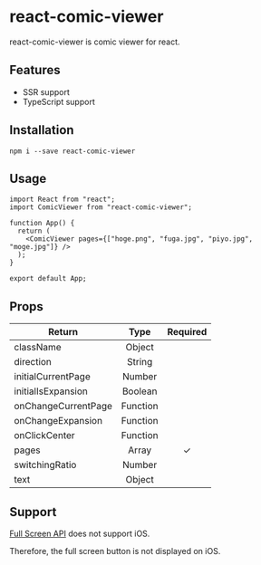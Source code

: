 # react-comic-viewer

react-comic-viewer is comic viewer for react.

## Features

- SSR support
- TypeScript support

## Installation

`npm i --save react-comic-viewer`

## Usage

```tsx
import React from "react";
import ComicViewer from "react-comic-viewer";

function App() {
  return (
    <ComicViewer pages={["hoge.png", "fuga.jpg", "piyo.jpg", "moge.jpg"]} />
  );
}

export default App;
```

## Props

| Return              |   Type   | Required |
| ------------------- | :------: | :------: |
| className           |  Object  |          |
| direction           |  String  |          |
| initialCurrentPage  |  Number  |          |
| initialIsExpansion  | Boolean  |          |
| onChangeCurrentPage | Function |          |
| onChangeExpansion   | Function |          |
| onClickCenter       | Function |          |
| pages               |  Array   |    ✓     |
| switchingRatio      |  Number  |          |
| text                |  Object  |          |

## Support

[Full Screen API](https://caniuse.com/fullscreen) does not support iOS.

Therefore, the full screen button is not displayed on iOS.
